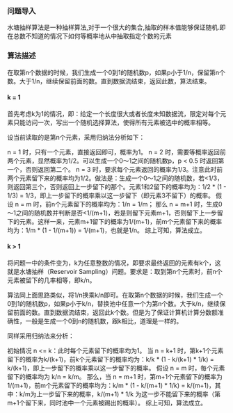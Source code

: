 ### 问题导入

水塘抽样算法是一种抽样算法,对于一个很大的集合,抽取的样本值能够保证随机.即在总数不知道的情况下如何等概率地从中抽取指定个数的元素

### 算法描述

在取第n个数据的时候，我们生成一个0到1的随机数p，如果p小于1/n，保留第n个数。大于1/n，继续保留前面的数。直到数据流结束，返回此数，算法结束。

#### k = 1
首先考虑k为1的情况，即：给定一个长度很大或者长度未知数据流，限定对每个元素只能访问一次，写出一个随机选择算法，使得所有元素被选中的概率相等。

设当前读取的是第n个元素，采用归纳法分析如下：

n = 1 时，只有一个元素，直接返回即可，概率为1。
n = 2 时，需要等概率返回前两个元素，显然概率为1/2。可以生成一个0～1之间的随机数p，p < 0.5 时返回第一个，否则返回第二个。
n = 3 时，要求每个元素返回的概率为1/3。注意此时前两个元素留下来的概率均为1/2。做法是：生成一个0～1之间的随机数，若<1/3，则返回第三个，否则返回上一步留下的那个。元素1和2留下的概率均为：1/2 * (1 - 1/3) = 1/3，即上一步留下的概率乘以这一步留下（即元素3不留下）的概率。
假设 n = m 时，前n个元素留下的概率均为：1/n = 1/m；
那么 n = m+1 时，生成0～1之间的随机数并判断是否<1/(m+1)，若是则留下元素m+1，否则留下上一步留下的元素。这样一来，元素m+1留下的概率为1/(m+1)，前m个元素留下来的概率均为：1/m * (1 - 1/(m+1)) = 1/(m+1)，也就是1/n。
综上可知，算法成立。

#### k > 1

将问题一中的条件变为，k为任意整数的情况，即要求最终返回的元素有k个，这就是水塘抽样（Reservoir Sampling）问题。要求是：取到第n个元素时，前n个元素被留下的几率相等，即k/n。

算法同上面思路类似，将1/n换乘k/n即可。在取第n个数据的时候，我们生成一个0到1的随机数p，如果p小于k/n，替换池中任意一个为第n个数。大于k/n，继续保留前面的数。直到数据流结束，返回此k个数。但是为了保证计算机计算分数额准确性，一般是生成一个0到n的随机数，跟k相比，道理是一样的。

同样采用归纳法来分析：

初始情况 n <= k：此时每个元素留下的概率均为1。
当 n = k+1 时，第k+1个元素留下的概率为k/(k+1)，前k个元素留下的概率均为：k/k * (1 - k/(k+1) * 1/k) = k/(k+1)，即上一步留下的概率乘以这一步留下的概率。
假设 n = m 时，每个元素留下的概率均为 k/n = k/m。
那么，当 n = m+1 时，第m+1个元素留下的概率为1/(m+1)，前m个元素留下的概率均为：k/m * (1 - k/(m+1) * 1/k) = k/(m+1)，其中：k/m为上一步留下来的概率，k/(m+1) * 1/k 为这一步不能留下来的概率（第m+1个留下来，同时池中一个元素被踢出的概率）。
综上可知，算法成立。